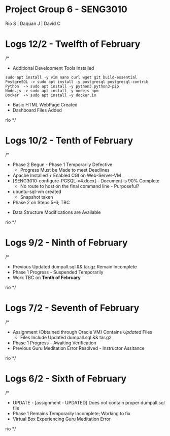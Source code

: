 # Project Group 6 - SENG3010
Rio S | Daquan J | David C

# Logs 12/2 - Twelfth of February
/*
- Additional Development Tools installed
 ```
sudo apt install -y vim nano curl wget git build-essential
PostgreSQL -> sudo apt install -y postgresql postgresql-contrib
Python  -> sudo apt install -y python3 python3-pip
Node.js -> sudo apt install -y nodejs npm
Docker  -> sudo apt install -y docker.io
 ```
- Basic HTML WebPage Created
- Dashboard Files Added
  
rio
*/

# Logs 10/2 - Tenth of February
/*
- Phase 2 Begun - Phase 1 Temporarily Defective
  * Progress Must be Made to meet Deadlines
- Apache Installed + Enabled CGI on Web-Server-VM
- [SENG3010-configure-PGSQL-v4.docx] - Document is 90% Complete
  * No route to host on the final command line - Purposeful?
- ubuntu-sql-vm created
  * Snapshot taken
- Phase 2 on Steps 5-6; TBC
 * Data Structure Modifications are Available

rio
*/

# Logs 9/2 - Ninth of February
/*
- Previous Updated dumpall.sql && tar.gz Remain Incomplete
- Phase 1 Progress - Suspended Temporarily
- Work TBC on **Tenth of February**
  
rio
*/


# Logs 7/2 - Seventh of February
/*
- Assignment (Obtained through Oracle VM) Contains _Updated_ Files
    * Files Include Updated dumpall.sql && tar.gz
- Phase 1 Progress - Awaiting Verification
- Previous Guru Meditation Error Resolved - Instructor Assitance

rio
*/

# Logs 6/2 - Sixth of February
/*
- UPDATE - [assignment - UPDATED] Does not contain proper dumpall.sql file
- Phase 1 Remains Temporarily Incomplete; Working to fix
- Virtual Box Experiencing Guru Meditation Error

rio
*/
